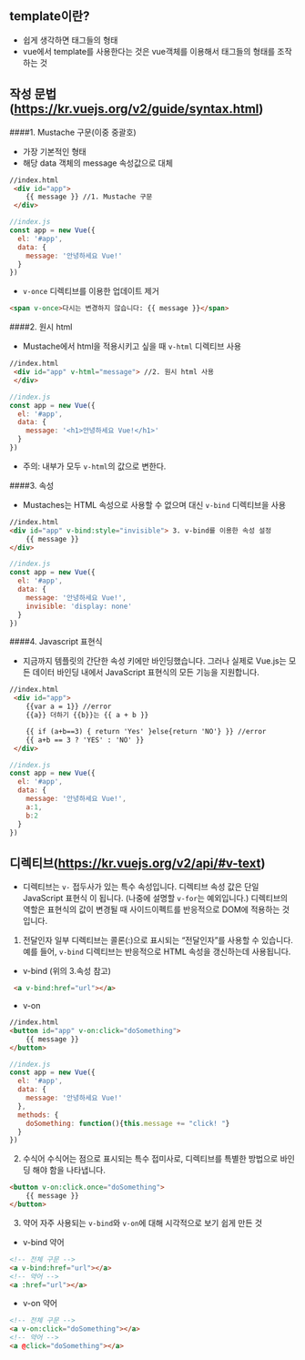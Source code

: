 ## template이란?
 - 쉽게 생각하면 태그들의 형태
 - vue에서 template를 사용한다는 것은 vue객체를 이용해서 태그들의 형태를 조작하는 것

## 작성 문법(https://kr.vuejs.org/v2/guide/syntax.html)

####1. Mustache 구문(이중 중괄호)
 - 가장 기본적인 형태
 - 해당 data 객체의 message 속성값으로 대체

```html
//index.html
 <div id="app">
    {{ message }} //1. Mustache 구문
 </div>
```

```js
//index.js
const app = new Vue({
  el: '#app',
  data: {
    message: '안녕하세요 Vue!'
  }
})
```

 - <code>v-once</code> 디렉티브를 이용한 업데이트 제거

 ```html
 <span v-once>다시는 변경하지 않습니다: {{ message }}</span>
 ```


####2. 원시 html
 - Mustache에서 html을 적용시키고 싶을 때 <code>v-html</code> 디렉티브 사용

```html
//index.html
 <div id="app" v-html="message"> //2. 원시 html 사용
 </div>
```

```js
//index.js
const app = new Vue({
  el: '#app',
  data: {
    message: '<h1>안녕하세요 Vue!</h1>'
  }
})
```

 - 주의: 내부가 모두 <code>v-html</code>의 값으로 변한다.


####3. 속성
 - Mustaches는 HTML 속성으로 사용할 수 없으며 대신 <code>v-bind</code> 디렉티브을 사용

```html
//index.html
<div id="app" v-bind:style="invisible"> 3. v-bind를 이용한 속성 설정
    {{ message }}
</div>
```

```js
//index.js
const app = new Vue({
  el: '#app',
  data: {
    message: '안녕하세요 Vue!',
    invisible: 'display: none'
  }
})
```


####4. Javascript 표현식
 - 지금까지 템플릿의 간단한 속성 키에만 바인딩했습니다. 그러나 실제로 Vue.js는 모든 데이터 바인딩 내에서 JavaScript 표현식의 모든 기능을 지원합니다.

```html
//index.html
 <div id="app">
    {{var a = 1}} //error
    {{a}} 더하기 {{b}}는 {{ a + b }}

    {{ if (a+b==3) { return 'Yes' }else{return 'NO'} }} //error
    {{ a+b == 3 ? 'YES' : 'NO' }}
 </div>
```

```js
//index.js
const app = new Vue({
  el: '#app',
  data: {
    message: '안녕하세요 Vue!',
    a:1,
    b:2
  }
})
```


## 디렉티브(https://kr.vuejs.org/v2/api/#v-text)

 - 디렉티브는 <code>v-</code> 접두사가 있는 특수 속성입니다. 디렉티브 속성 값은 단일 JavaScript 표현식 이 됩니다. (나중에 설명할 <code>v-for</code>는 예외입니다.) 디렉티브의 역할은 표현식의 값이 변경될 때 사이드이펙트를 반응적으로 DOM에 적용하는 것 입니다.

1. 전달인자
일부 디렉티브는 콜론(:)으로 표시되는 “전달인자”를 사용할 수 있습니다. 예를 들어, <code>v-bind</code> 디렉티브는 반응적으로 HTML 속성을 갱신하는데 사용됩니다.
 - v-bind (위의 3.속성 참고)
````html
 <a v-bind:href="url"></a>
````
 - v-on
```html
//index.html
<button id="app" v-on:click="doSomething">
    {{ message }}
</button>
```
````js
//index.js
const app = new Vue({
  el: '#app',
  data: {
    message: '안녕하세요 Vue!'
  },
  methods: {
    doSomething: function(){this.message += "click! "}
  }
})
````

2. 수식어
 수식어는 점으로 표시되는 특수 접미사로, 디렉티브를 특별한 방법으로 바인딩 해야 함을 나타냅니다.
```html
<button v-on:click.once="doSomething">
    {{ message }}
</button>
```

3. 약어
 자주 사용되는 <code>v-bind</code>와 <code>v-on</code>에 대해 시각적으로 보기 쉽게 만든 것

 - v-bind 약어
```html
<!-- 전체 구문 -->
<a v-bind:href="url"></a>
<!-- 약어 -->
<a :href="url"></a>
```

 - v-on 약어
```html
<!-- 전체 구문 -->
<a v-on:click="doSomething"></a>
<!-- 약어 -->
<a @click="doSomething"></a>
```